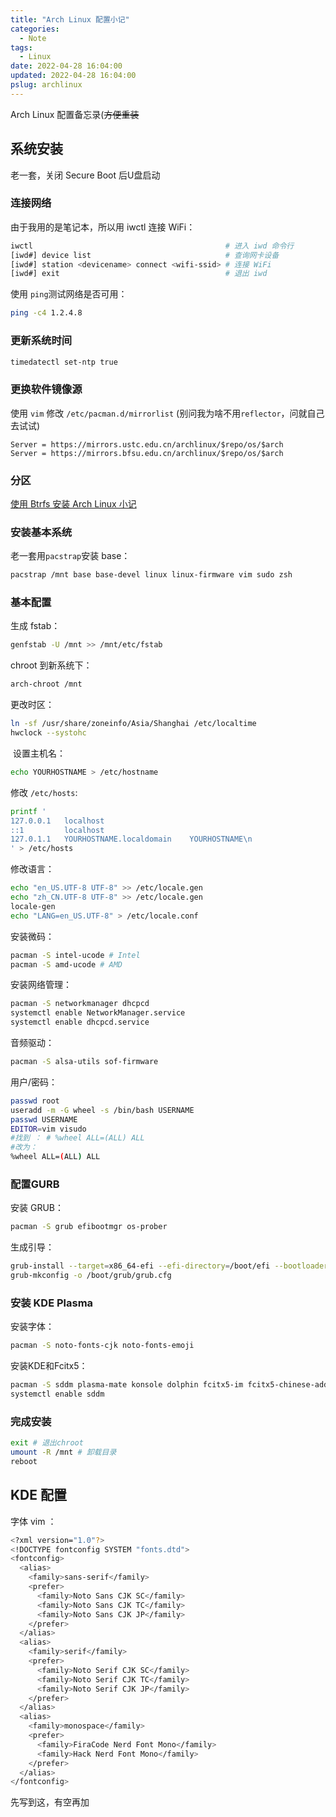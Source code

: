 ```yaml
---
title: "Arch Linux 配置小记"
categories:
  - Note
tags:
  - Linux
date: 2022-04-28 16:04:00
updated: 2022-04-28 16:04:00
pslug: archlinux
---
```

Arch Linux 配置备忘录(~~方便重装~~

<!--more-->

## 系统安装

老一套，关闭 Secure Boot 后U盘启动 

### 连接网络

由于我用的是笔记本，所以用 iwctl 连接 WiFi：

```bash
iwctl                                           # 进入 iwd 命令行
[iwd#] device list                              # 查询网卡设备
[iwd#] station <devicename> connect <wifi-ssid> # 连接 WiFi
[iwd#] exit                                     # 退出 iwd
```

使用 `ping`测试网络是否可用：

```bash
ping -c4 1.2.4.8
```

### 更新系统时间

```bash
timedatectl set-ntp true
```

### 更换软件镜像源

使用 `vim` 修改 `/etc/pacman.d/mirrorlist` (别问我为啥不用`reflector`，问就自己去试试)

```text
Server = https://mirrors.ustc.edu.cn/archlinux/$repo/os/$arch
Server = https://mirrors.bfsu.edu.cn/archlinux/$repo/os/$arch
```
### 分区

[使用 Btrfs 安装 Arch Linux 小记](/posts/arch-btrfs/)

### 安装基本系统

老一套用`pacstrap`安装 base：

```bash
pacstrap /mnt base base-devel linux linux-firmware vim sudo zsh
```

### 基本配置

生成 fstab：

```bash
genfstab -U /mnt >> /mnt/etc/fstab
```

chroot 到新系统下：

```bash
arch-chroot /mnt
```

更改时区：

```bash
ln -sf /usr/share/zoneinfo/Asia/Shanghai /etc/localtime
hwclock --systohc
```

 设置主机名：

```bash
echo YOURHOSTNAME > /etc/hostname
```

修改 `/etc/hosts`:

```bash
printf '
127.0.0.1   localhost
::1         localhost
127.0.1.1   YOURHOSTNAME.localdomain    YOURHOSTNAME\n
' > /etc/hosts
```

修改语言：

```bash
echo "en_US.UTF-8 UTF-8" >> /etc/locale.gen
echo "zh_CN.UTF-8 UTF-8" >> /etc/locale.gen
locale-gen
echo "LANG=en_US.UTF-8" > /etc/locale.conf
```

安装微码：

```bash
pacman -S intel-ucode # Intel
pacman -S amd-ucode # AMD
```

安装网络管理：

```bash
pacman -S networkmanager dhcpcd 
systemctl enable NetworkManager.service
systemctl enable dhcpcd.service
```

音频驱动：

```bash
pacman -S alsa-utils sof-firmware
```

用户/密码：

```bash
passwd root
useradd -m -G wheel -s /bin/bash USERNAME
passwd USERNAME
EDITOR=vim visudo
#找到 ： # %wheel ALL=(ALL) ALL
#改为：
%wheel ALL=(ALL) ALL
```

### 配置GURB

安装 GRUB：

```bash
pacman -S grub efibootmgr os-prober
```

生成引导：

```bash
grub-install --target=x86_64-efi --efi-directory=/boot/efi --bootloader-id=ARCH
grub-mkconfig -o /boot/grub/grub.cfg
```

### 安装 KDE Plasma

安装字体：

```bash
pacman -S noto-fonts-cjk noto-fonts-emoji
```

安装KDE和Fcitx5：

```bash
pacman -S sddm plasma-mate konsole dolphin fcitx5-im fcitx5-chinese-addons fcitx5-material-color
systemctl enable sddm
```

### 完成安装

```bash
exit # 退出chroot
umount -R /mnt # 卸载目录
reboot
```

## KDE 配置

字体 vim ：
```bash
<?xml version="1.0"?>
<!DOCTYPE fontconfig SYSTEM "fonts.dtd">
<fontconfig>
  <alias>
    <family>sans-serif</family>
    <prefer>
      <family>Noto Sans CJK SC</family>
      <family>Noto Sans CJK TC</family>
      <family>Noto Sans CJK JP</family>
    </prefer>
  </alias>
  <alias>
    <family>serif</family>
    <prefer>
      <family>Noto Serif CJK SC</family>
      <family>Noto Serif CJK TC</family>
      <family>Noto Serif CJK JP</family>
    </prefer>
  </alias>
  <alias>
    <family>monospace</family>
    <prefer>
      <family>FiraCode Nerd Font Mono</family>
      <family>Hack Nerd Font Mono</family>
    </prefer>
  </alias>
</fontconfig>
```

先写到这，有空再加